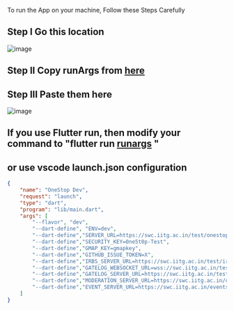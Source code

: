 To run the App on your machine, Follow these Steps Carefully

## Step I Go this location 
![image](https://github.com/swciitg/onestop_flutter/assets/112700624/ef500cf3-56ab-4496-925e-2a84604b9282)
## Step II Copy runArgs from [here](runargs) 
## Step III Paste them here 
![image](https://github.com/swciitg/onestop_flutter/assets/112700624/8ff5fa9c-4568-42a3-aa84-2bd3fd08f466)

## If you use Flutter run, then modify your command to "flutter run [runargs](runargs) "

##  or use vscode launch.json configuration
```json
{
    "name": "OneStop Dev",
    "request": "launch",
    "type": "dart",
    "program": "lib/main.dart",
    "args": [
        "--flavor", "dev",
        "--dart-define", "ENV=dev",
        "--dart-define","SERVER_URL=https://swc.iitg.ac.in/test/onestop/api/v3",
        "--dart-define","SECURITY_KEY=0ne5t0p-Test",
        "--dart-define","GMAP_KEY=gmapkey",
        "--dart-define","GITHUB_ISSUE_TOKEN=X",
        "--dart-define","IRBS_SERVER_URL=https://swc.iitg.ac.in/test/irbs",
        "--dart-define","GATELOG_WEBSOCKET_URL=wss://swc.iitg.ac.in/test/khokhaEntry/api/v1/ws",
        "--dart-define","GATELOG_SERVER_URL=https://swc.iitg.ac.in/test/khokhaEntry/api/v1",
        "--dart-define","MODERATION_SERVER_URL=https://swc.iitg.ac.in/onestopModerate",
        "--dart-define","EVENT_SERVER_URL=https://swc.iitg.ac.in/events"
    ]
}
```
